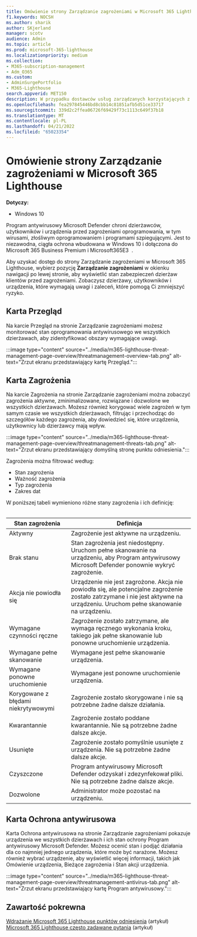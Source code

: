 ```yaml
---
title: Omówienie strony Zarządzanie zagrożeniami w Microsoft 365 Lighthouse
f1.keywords: NOCSH
ms.author: sharik
author: SKjerland
manager: scotv
audience: Admin
ms.topic: article
ms.prod: microsoft-365-lighthouse
ms.localizationpriority: medium
ms.collection:
- M365-subscription-management
- Adm_O365
ms.custom:
- AdminSurgePortfolio
- M365-Lighthouse
search.appverid: MET150
description: W przypadku dostawców usług zarządzanych korzystających z Microsoft 365 Lighthouse zapoznaj się ze stroną Zarządzanie zagrożeniami.
ms.openlocfilehash: fea297845446bd8cbb14c81851afb5d51ce33717
ms.sourcegitcommit: 339d2c2ffea06726f69429f73c1113c649f37b18
ms.translationtype: MT
ms.contentlocale: pl-PL
ms.lasthandoff: 04/21/2022
ms.locfileid: "65023354"
---
```

# <a name="overview-of-the-threat-management-page-in-microsoft-365-lighthouse"></a>Omówienie strony Zarządzanie zagrożeniami w Microsoft 365 Lighthouse 

**Dotyczy:**

- Windows 10

Program antywirusowy Microsoft Defender chroni dzierżawców, użytkowników i urządzenia przed zagrożeniami oprogramowania, w tym wirusami, złośliwym oprogramowaniem i programami szpiegującymi. Jest to niezawodna, ciągła ochrona wbudowana w Windows 10 i dołączona do Microsoft 365 Business Premium i Microsoft365E3&nbsp;&nbsp;.  
  
Aby uzyskać dostęp do strony Zarządzanie zagrożeniami w Microsoft 365 Lighthouse, wybierz pozycję **Zarządzanie zagrożeniami** w okienku nawigacji po lewej stronie, aby wyświetlić stan zabezpieczeń dzierżaw klientów przed zagrożeniami. Zobaczysz dzierżawy, użytkowników i urządzenia, które wymagają uwagi i zaleceń, które pomogą Ci zmniejszyć ryzyko.  
  
## <a name="overview-tab"></a>Karta Przegląd  
  
Na karcie Przegląd na stronie Zarządzanie zagrożeniami możesz monitorować stan oprogramowania antywirusowego we wszystkich dzierżawach, aby zidentyfikować obszary wymagające uwagi.

:::image type="content" source="../media/m365-lighthouse-threat-management-page-overview/threatmanagement-overview-tab.png" alt-text="Zrzut ekranu przedstawiający kartę Przegląd.":::

## <a name="threats-tab"></a>Karta Zagrożenia

Na karcie Zagrożenia na stronie Zarządzanie zagrożeniami można zobaczyć zagrożenia aktywne, zminimalizowane, rozwiązane i dozwolone we wszystkich dzierżawach. Możesz również korygować wiele zagrożeń w tym samym czasie we wszystkich dzierżawach, filtrując i przechodząc do szczegółów każdego zagrożenia, aby dowiedzieć się, które urządzenia, użytkownicy lub dzierżawcy mają wpływ.

:::image type="content" source="../media/m365-lighthouse-threat-management-page-overview/threatmanagement-threats-tab.png" alt-text="Zrzut ekranu przedstawiający domyślną stronę punktu odniesienia.":::
  
Zagrożenia można filtrować według:

- Stan zagrożenia
- Ważność zagrożenia
- Typ zagrożenia
- Zakres dat

W poniższej tabeli wymieniono różne stany zagrożenia i ich definicję:<br><br>

| Stan zagrożenia | Definicja |
|---|---|
| Aktywny | Zagrożenie jest aktywne na urządzeniu. |
| Brak stanu | Stan zagrożenia jest niedostępny. Uruchom pełne skanowanie na urządzeniu, aby Program antywirusowy Microsoft Defender ponownie wykryć zagrożenie. |
| Akcja nie powiodła się | Urządzenie nie jest zagrożone. Akcja nie powiodła się, ale potencjalne zagrożenie zostało zatrzymane i nie jest aktywne na urządzeniu. Uruchom pełne skanowanie na urządzeniu. |
| Wymagane czynności ręczne | Zagrożenie zostało zatrzymane, ale wymaga ręcznego wykonania kroku, takiego jak pełne skanowanie lub ponowne uruchomienie urządzenia. |
| Wymagane pełne skanowanie | Wymagane jest pełne skanowanie urządzenia. |
| Wymagane ponowne uruchomienie | Wymagane jest ponowne uruchomienie urządzenia. |
| Korygowane z błędami niekrytywowymi | Zagrożenie zostało skorygowane i nie są potrzebne żadne dalsze działania. |
| Kwarantannie | Zagrożenie zostało poddane kwarantannie. Nie są potrzebne żadne dalsze akcje. |
| Usunięte | Zagrożenie zostało pomyślnie usunięte z urządzenia. Nie są potrzebne żadne dalsze akcje. |
| Czyszczone | Program antywirusowy Microsoft Defender odzyskał i zdezynfekował pliki. Nie są potrzebne żadne dalsze akcje. |
| Dozwolone | Administrator może pozostać na urządzeniu. | 

## <a name="antivirus-protection-tab"></a>Karta Ochrona antywirusowa

Karta Ochrona antywirusowa na stronie Zarządzanie zagrożeniami pokazuje urządzenia we wszystkich dzierżawach i ich stan ochrony Program antywirusowy Microsoft Defender. Możesz ocenić stan i podjąć działania dla co najmniej jednego urządzenia, które może być narażone. Możesz również wybrać urządzenie, aby wyświetlić więcej informacji, takich jak Omówienie urządzenia, Bieżące zagrożenia i Stan akcji urządzenia.

:::image type="content" source="../media/m365-lighthouse-threat-management-page-overview/threatmanagement-antivirus-tab.png" alt-text="Zrzut ekranu przedstawiający kartę Program antywirusowy.":::

## <a name="related-content"></a>Zawartość pokrewna

[Wdrażanie Microsoft 365 Lighthouse punktów odniesienia](m365-lighthouse-deploy-baselines.md) (artykuł)\
[Microsoft 365 Lighthouse często zadawane pytania](m365-lighthouse-faq.yml) (artykuł)
